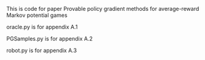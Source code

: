 This is code for paper Provable policy gradient methods for average-reward Markov potential games

oracle.py is for appendix A.1

PGSamples.py is for appendix A.2

robot.py is for appendix A.3
